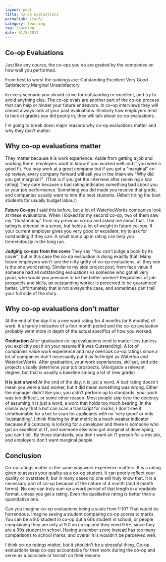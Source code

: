 ```yaml
---
layout: post
title: Co-op evaluations
permalink: /tau5/
category: learning
tag: learning
date: 01/8/2017
---
```


## Co-op Evaluations
Just like any course, the co-ops you do are graded by the companies on how well you performed.

From best to worst the rankings are:
Outstanding
Excellent
Very Good
Satisfactory
Marginal
Unsatisfactory

In every scenario you should strive for outstanding or excellent, and try to avoid anything else. The co-op evals are another part of the co-op process that can help or hinder your future endeavors. In co-op interviews they will almost always look at your past evaluations. Similarly how employers tend to look at grades you did poorly in, they will talk about co-op evaluations.

I'm going to break down major reasons why co-op evaluations matter and why they don't matter.

## Why co-op evaluations matter
They matter because it is work experience. Aside from getting a job and working there, employers want to know if you worked well and if you were a good fit. You may work at a great company but if you got a "marginal" co-op review, every company forward will ask you in the interview "Why did you get marginal?". (That is if you get the interview after receiving a low rating) They care because a bad rating indicates something bad about you or your job performance. Something you did made you receive that grade, and companies usually want to hire the best students. (Albeit hiring the best students for usually budget labour)

**Future Co-ops**
I said this before, but a lot of WaterlooWorks companies look at these evaluations. When I looked for my second co-op, two of them saw my "Outstanding" from my previous co-op and asked me about that. The rating is ethereal in a sense, but holds a lot of weight in future co-ops. If your current employer gives you very good or excellent, try to ask for outstanding if they can. A small bump up in rating can help you tremendously in the long run.

**Judging co-ops from the cover**
They say "You can't judge a book by its cover", but in this case the co-op evaluation is doing exactly that. Many future employers won't see the nitty gritty of co-op evaluations, all they see is the one word rating. Similar to my side project post, from face value if someone had all outstanding evaluations vs someone who got all very good, who would you presume to be the better worker? Regardless of job prospects and skills, an outstanding worker is perceived to be guaranteed better. Unfortunately that is not always the case, and sometimes can't tell your full side of the story.

## Why co-op evaluations don't matter
At the end of the day it is a one word rating for 4 months (or 8 months) of work. It's hardly indicative of a four month period and the co-op evaluation probably went more in depth of the actual specifics of how you worked.

**Graduation**
After graduation co-op evaluations tend to matter less (unless you explicitly put it on your resume if it was Outstanding). A lot of companies value work experience and may overlook co-op ratings since a lot of companies don't necessarily put it as forthright as Waterloo and WaterlooWorks. After graduation, your work experiences, skillset, and side projects usually determine your job prospects. (Alongside a relevant degree, but that is usually a baseline among a lot of new grads)

**It is just a word**
At the end of the day, it is just a word. A bad rating doesn't mean you were a bad worker, but it did mean something was wrong. Either the manager didn't like you, you didn't perform up to standards, your work was too difficult, or some other reason. Most people skip over the decency of assuming it is just a word, a word that holds too much bearing. In the similar way that a bot can scan a transcript for marks, I don't see it unfathomable for a bot to scan for applicants with no 'very good' or only 'outstanding'. I think filtering by that metric is a much weaker indicator because if a company is looking for a developer and there is someone who got an excellent at IT, and someone else who got marginal at developing, you can't tell. By those standards, you don't want an IT person for a dev job, and employers don't want marginal people.

## Conclusion
Co-op ratings matter in the same way work experience matters. It is a rating given to assess your quality as a co-op student. It can poorly reflect your quality or overstate it, but in many cases no one will truly know that. It is a necessary part of co-op because of the nature of 4 month (and 8 month terms). No one can truly sum up a work period of that length in a readable format, unless you get a rating. Even the qualitative rating is better than a quantitative one.

Can you imagine co-op evaluations being a scale from 1-10? That would be horrendous. Imagine seeing a student comparing co-op scores to marks. You can be a 9.0 student in co-op but a 60s student in school, or people complaining they are only at 9.0 on co-op and they need 9.5+, since they are a 90s student in school. Having a number score instead has too many comparisons to school marks, and overall it is wouldn't be perceived well.

I think co-op ratings matter, but it shouldn't be a stressful thing. Co-op evaluations keep co-ops accountable for their work during the co-op and serve as a accolade or tarnish on their resume.

